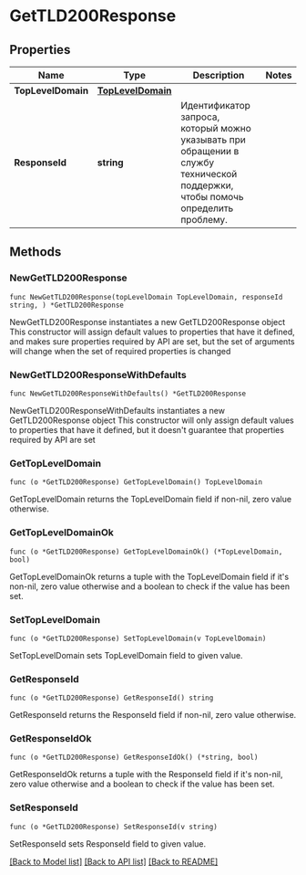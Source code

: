 # GetTLD200Response

## Properties

Name | Type | Description | Notes
------------ | ------------- | ------------- | -------------
**TopLevelDomain** | [**TopLevelDomain**](TopLevelDomain.md) |  | 
**ResponseId** | **string** | Идентификатор запроса, который можно указывать при обращении в службу технической поддержки, чтобы помочь определить проблему. | 

## Methods

### NewGetTLD200Response

`func NewGetTLD200Response(topLevelDomain TopLevelDomain, responseId string, ) *GetTLD200Response`

NewGetTLD200Response instantiates a new GetTLD200Response object
This constructor will assign default values to properties that have it defined,
and makes sure properties required by API are set, but the set of arguments
will change when the set of required properties is changed

### NewGetTLD200ResponseWithDefaults

`func NewGetTLD200ResponseWithDefaults() *GetTLD200Response`

NewGetTLD200ResponseWithDefaults instantiates a new GetTLD200Response object
This constructor will only assign default values to properties that have it defined,
but it doesn't guarantee that properties required by API are set

### GetTopLevelDomain

`func (o *GetTLD200Response) GetTopLevelDomain() TopLevelDomain`

GetTopLevelDomain returns the TopLevelDomain field if non-nil, zero value otherwise.

### GetTopLevelDomainOk

`func (o *GetTLD200Response) GetTopLevelDomainOk() (*TopLevelDomain, bool)`

GetTopLevelDomainOk returns a tuple with the TopLevelDomain field if it's non-nil, zero value otherwise
and a boolean to check if the value has been set.

### SetTopLevelDomain

`func (o *GetTLD200Response) SetTopLevelDomain(v TopLevelDomain)`

SetTopLevelDomain sets TopLevelDomain field to given value.


### GetResponseId

`func (o *GetTLD200Response) GetResponseId() string`

GetResponseId returns the ResponseId field if non-nil, zero value otherwise.

### GetResponseIdOk

`func (o *GetTLD200Response) GetResponseIdOk() (*string, bool)`

GetResponseIdOk returns a tuple with the ResponseId field if it's non-nil, zero value otherwise
and a boolean to check if the value has been set.

### SetResponseId

`func (o *GetTLD200Response) SetResponseId(v string)`

SetResponseId sets ResponseId field to given value.



[[Back to Model list]](../README.md#documentation-for-models) [[Back to API list]](../README.md#documentation-for-api-endpoints) [[Back to README]](../README.md)



